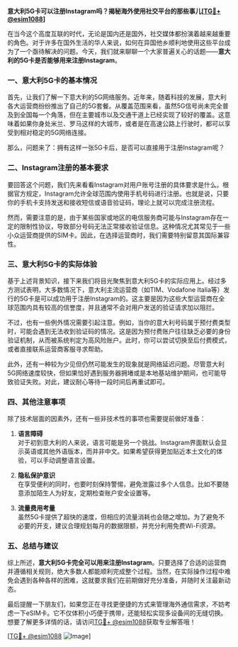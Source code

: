**意大利5G卡可以注册Instagram吗？揭秘海外使用社交平台的那些事儿[[TG💪+ @esim1088](https://t.me/s/esim1088)]**

在当今这个高度互联的时代，无论是国内还是国外，社交媒体都扮演着越来越重要的角色。对于许多在国外生活的华人来说，如何在异国他乡顺利地使用这些平台成为了一个亟待解决的问题。今天，我们就来聊聊一个大家普遍关心的话题——**意大利的5G卡是否能够用来注册Instagram**。

### **一、意大利5G卡的基本情况**

首先，让我们了解一下意大利的5G网络服务。近年来，随着科技的发展，意大利各大运营商纷纷推出了自己的5G套餐。从覆盖范围来看，虽然5G信号尚未完全普及到全国每一个角落，但在主要城市以及交通干道上已经实现了较好的覆盖。这意味着如果你身处米兰、罗马这样的大城市，或者是在高速公路上行驶时，都可以享受到相对稳定的5G网络连接。

那么，问题来了：拥有这样一张5G卡后，是否可以直接用于注册Instagram呢？

### **二、Instagram注册的基本要求**

要回答这个问题，我们先来看看Instagram对用户账号注册的具体要求是什么。根据官方规定，Instagram允许全球范围内使用手机号码进行注册。也就是说，只要你的手机卡支持发送和接收短信或语音验证码，理论上就可以完成注册流程。

然而，需要注意的是，由于某些国家或地区的电信服务商可能与Instagram存在一定的限制性协议，导致部分号码无法正常接收验证信息。这种情况尤其常见于一些小众运营商提供的SIM卡。因此，在选择运营商时，我们需要特别留意其国际兼容性。

### **三、意大利5G卡的实际体验**

基于上述背景知识，接下来我们将目光聚焦到意大利5G卡的实际应用上。经过多方测试表明，大多数情况下，意大利主流运营商（如TIM、Vodafone Italia等）发行的5G卡是可以成功用于注册Instagram的。这主要是因为这些大型运营商在全球范围内具有较高的信誉度，并且通常不会对用户发送的验证请求加以阻拦。

不过，也有一些例外情况需要引起注意。例如，当你的意大利号码属于预付费类型时，可能会遇到无法收到验证码的情况。这是因为预付费账户往往缺乏必要的身份验证机制，从而被系统判定为高风险账户。此时，你可以尝试切换至后付费模式，或者直接联系运营商客服寻求帮助。

此外，还有一种较为少见但仍然可能发生的现象就是网络延迟问题。尽管意大利5G网络速度较快，但如果恰好遇到服务器拥堵或是本地基站维护期间，也可能导致验证失败。对此，建议耐心等待一段时间后再重试即可。

### **四、其他注意事项**

除了技术层面的因素外，还有一些非技术性的事项也需要提前做好准备：

1. **语言障碍**  
   对于初到意大利的人来说，语言可能是另一个挑战。Instagram界面默认会显示英语或其他外语版本，而并非中文。如果希望获得更加贴近本土文化的体验，可以手动调整语言设置。
   
2. **隐私保护意识**  
   在享受便利的同时，也要时刻保持警惕，避免泄露过多个人信息。比如不要随意添加陌生人为好友，定期检查账户安全设置等。

3. **流量费用考量**  
   虽然5G卡提供了超快的速度，但相应的流量消耗也会随之增加。为了避免不必要的开支，建议合理规划每月的数据限额，并充分利用免费Wi-Fi资源。

### **五、总结与建议**

综上所述，**意大利5G卡完全可以用来注册Instagram**。只要选择了合适的运营商并遵循相关规则，绝大多数人都能顺利完成整个过程。当然，在实际操作过程中难免会遇到各种各样的困难，这就要求我们在前期做好充分准备，并随时关注最新动态。

最后提醒一下朋友们，如果您正在寻找更便捷的方式来管理海外通信需求，不妨考虑一下eSIM卡。它不仅体积小巧便于携带，还能轻松实现多设备间的无缝切换。想要了解更多详情的话，请访问[TG💪+ @esim1088](https://t.me/s/esim1088)获取专业解答哦！

[[TG💪+ @esim1088](https://t.me/s/esim1088) ![Image](https://i.postimg.cc/4NQfJmqS/Snipaste-2025-05-13-00-14-12.png)]
